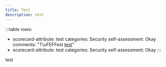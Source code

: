 ```yaml
---
title: Test
description: test
---
```

:::table
rows:
  - scorecard-attribute: test
    categories: Security
    self-assessment: Okay
    comments: "T\uFEFFest [test](https://nextjs.org)"
  - scorecard-attribute: test
    categories: Security
    self-assessment: Okay
:::

test